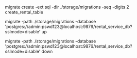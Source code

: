 migrate create -ext sql -dir ./storage/migrations -seq -digits 2 create_rental_table

migrate -path ./storage/migrations -database 'postgres://admin:pswd123@localhost:9876/rental_service_db?sslmode=disable' up

migrate -path ./storage/migrations -database 'postgres://admin:pswd123@localhost:9876/rental_service_db?sslmode=disable' down